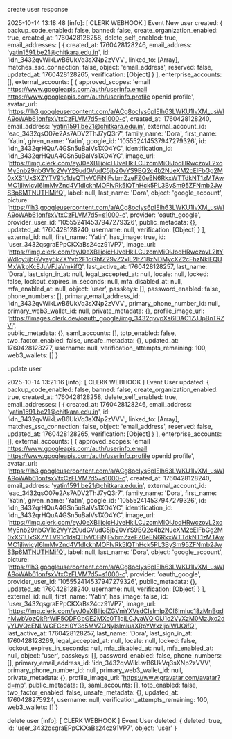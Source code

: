 create user response

2025-10-14 13:18:48 [info]: [ CLERK WEBHOOK ] Event
New user created: {
  backup_code_enabled: false,
  banned: false,
  create_organization_enabled: true,
  created_at: 1760428128258,
  delete_self_enabled: true,
  email_addresses: [
    {
      created_at: 1760428128246,
      email_address: 'yatin1591.be21@chitkara.edu.in',
      id: 'idn_3432qvWikLwB6UkVq3sXNp2zVVV',
      linked_to: [Array],
      matches_sso_connection: false,
      object: 'email_address',
      reserved: false,
      updated_at: 1760428128265,
      verification: [Object]
    }
  ],
  enterprise_accounts: [],
  external_accounts: [
    {
      approved_scopes: 'email https://www.googleapis.com/auth/userinfo.email https://www.googleapis.com/auth/userinfo.profile openid profile',
      avatar_url: 'https://lh3.googleusercontent.com/a/ACg8ocIys6pIElh63LWKU1IvXM_usWlA9oWAb61onfsxVtxCzFLVM7d5=s1000-c',
      created_at: 1760428128240,
      email_address: 'yatin1591.be21@chitkara.edu.in',
      external_account_id: 'eac_3432qsO07e2As7ADV2ThJ7yQ3r7',
      family_name: 'Dora',
      first_name: 'Yatin',
      given_name: 'Yatin',
      google_id: '105552414537947279326',
      id: 'idn_3432qrHQuA4GSn5uBaIVs1XO4YC',
      identification_id: 'idn_3432qrHQuA4GSn5uBaIVs1XO4YC',
      image_url: 'https://img.clerk.com/eyJ0eXBlIjoicHJveHkiLCJzcmMiOiJodHRwczovL2xoMy5nb29nbGV1c2VyY29udGVudC5jb20vYS9BQ2c4b2NJeXM2cElFbGg2M0xXS1UxSXZYTV91c1dsQTlvV0FiNjFvbmZzeFZ0eEN6RkxWTTdkNT1zMTAwMC1jIiwicyI6ImMvZnd4V1dIckhMOFIvRk5lQThHck5PL3BySm95ZFNmb2JwS3p6MTNUTHMifQ',
      label: null,
      last_name: 'Dora',
      object: 'google_account',
      picture: 'https://lh3.googleusercontent.com/a/ACg8ocIys6pIElh63LWKU1IvXM_usWlA9oWAb61onfsxVtxCzFLVM7d5=s1000-c',
      provider: 'oauth_google',
      provider_user_id: '105552414537947279326',
      public_metadata: {},
      updated_at: 1760428128240,
      username: null,
      verification: [Object]
    }
  ],
  external_id: null,
  first_name: 'Yatin',
  has_image: true,
  id: 'user_3432qsgraEPpCKXaBs24cz91VP7',
  image_url: 'https://img.clerk.com/eyJ0eXBlIjoicHJveHkiLCJzcmMiOiJodHRwczovL2ltYWdlcy5jbGVyay5kZXYvb2F1dGhfZ29vZ2xlL2ltZ18zNDMycXZ2cFhzNklEQUMxWkpKcEJuVFJaVmkifQ',
  last_active_at: 1760428128257,
  last_name: 'Dora',
  last_sign_in_at: null,
  legal_accepted_at: null,
  locale: null,
  locked: false,
  lockout_expires_in_seconds: null,
  mfa_disabled_at: null,
  mfa_enabled_at: null,
  object: 'user',
  passkeys: [],
  password_enabled: false,
  phone_numbers: [],
  primary_email_address_id: 'idn_3432qvWikLwB6UkVq3sXNp2zVVV',
  primary_phone_number_id: null,
  primary_web3_wallet_id: null,
  private_metadata: {},
  profile_image_url: 'https://images.clerk.dev/oauth_google/img_3432qvvpXs6IDAC1ZJJpBnTRZVi',    
  public_metadata: {},
  saml_accounts: [],
  totp_enabled: false,
  two_factor_enabled: false,
  unsafe_metadata: {},
  updated_at: 1760428128277,
  username: null,
  verification_attempts_remaining: 100,
  web3_wallets: []
}




update user

2025-10-14 13:21:16 [info]: [ CLERK WEBHOOK ] Event
User updated: {
  backup_code_enabled: false,
  banned: false,
  create_organization_enabled: true,
  created_at: 1760428128258,
  delete_self_enabled: true,
  email_addresses: [
    {
      created_at: 1760428128246,
      email_address: 'yatin1591.be21@chitkara.edu.in',
      id: 'idn_3432qvWikLwB6UkVq3sXNp2zVVV',
      linked_to: [Array],
      matches_sso_connection: false,
      object: 'email_address',
      reserved: false,
      updated_at: 1760428128265,
      verification: [Object]
    }
  ],
  enterprise_accounts: [],
  external_accounts: [
    {
      approved_scopes: 'email https://www.googleapis.com/auth/userinfo.email https://www.googleapis.com/auth/userinfo.profile openid profile',
      avatar_url: 'https://lh3.googleusercontent.com/a/ACg8ocIys6pIElh63LWKU1IvXM_usWlA9oWAb61onfsxVtxCzFLVM7d5=s1000-c',
      created_at: 1760428128240,
      email_address: 'yatin1591.be21@chitkara.edu.in',
      external_account_id: 'eac_3432qsO07e2As7ADV2ThJ7yQ3r7',
      family_name: 'Dora',
      first_name: 'Yatin',
      given_name: 'Yatin',
      google_id: '105552414537947279326',
      id: 'idn_3432qrHQuA4GSn5uBaIVs1XO4YC',
      identification_id: 'idn_3432qrHQuA4GSn5uBaIVs1XO4YC',
      image_url: 'https://img.clerk.com/eyJ0eXBlIjoicHJveHkiLCJzcmMiOiJodHRwczovL2xoMy5nb29nbGV1c2VyY29udGVudC5jb20vYS9BQ2c4b2NJeXM2cElFbGg2M0xXS1UxSXZYTV91c1dsQTlvV0FiNjFvbmZzeFZ0eEN6RkxWTTdkNT1zMTAwMC1jIiwicyI6ImMvZnd4V1dIckhMOFIvRk5lQThHck5PL3BySm95ZFNmb2JwS3p6MTNUTHMifQ',
      label: null,
      last_name: 'Dora',
      object: 'google_account',
      picture: 'https://lh3.googleusercontent.com/a/ACg8ocIys6pIElh63LWKU1IvXM_usWlA9oWAb61onfsxVtxCzFLVM7d5=s1000-c',
      provider: 'oauth_google',
      provider_user_id: '105552414537947279326',
      public_metadata: {},
      updated_at: 1760428128240,
      username: null,
      verification: [Object]
    }
  ],
  external_id: null,
  first_name: 'Yatin',
  has_image: false,
  id: 'user_3432qsgraEPpCKXaBs24cz91VP7',
  image_url: 'https://img.clerk.com/eyJ0eXBlIjoiZGVmYXVsdCIsImlpZCI6Imluc18zMnBqdnMwbVozQkRrWlF5ODFGbGE2MXc0T1giLCJyaWQiOiJ1c2VyXzM0MzJxc2dyYUVQcENLWGFCczI0Y3o5MVZQNyIsImluaXRpYWxzIjoiWUQifQ',  
  last_active_at: 1760428128257,
  last_name: 'Dora',
  last_sign_in_at: 1760428128269,
  legal_accepted_at: null,
  locale: null,
  locked: false,
  lockout_expires_in_seconds: null,
  mfa_disabled_at: null,
  mfa_enabled_at: null,
  object: 'user',
  passkeys: [],
  password_enabled: false,
  phone_numbers: [],
  primary_email_address_id: 'idn_3432qvWikLwB6UkVq3sXNp2zVVV',
  primary_phone_number_id: null,
  primary_web3_wallet_id: null,
  private_metadata: {},
  profile_image_url: 'https://www.gravatar.com/avatar?d=mp',
  public_metadata: {},
  saml_accounts: [],
  totp_enabled: false,
  two_factor_enabled: false,
  unsafe_metadata: {},
  updated_at: 1760428275924,
  username: null,
  verification_attempts_remaining: 100,
  web3_wallets: []
}



delete user 
[info]: [ CLERK WEBHOOK ] Event
User deleted: {
  deleted: true,
  id: 'user_3432qsgraEPpCKXaBs24cz91VP7',
  object: 'user'
}